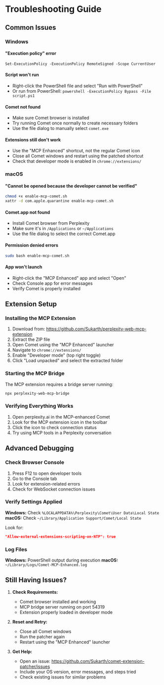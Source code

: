 # Troubleshooting Guide

## Common Issues

### Windows

#### "Execution policy" error
```
Set-ExecutionPolicy -ExecutionPolicy RemoteSigned -Scope CurrentUser
```

#### Script won't run
- Right-click the PowerShell file and select "Run with PowerShell"
- Or run from PowerShell: `powershell -ExecutionPolicy Bypass -File script.ps1`

#### Comet not found
- Make sure Comet browser is installed
- Try running Comet once normally to create necessary folders
- Use the file dialog to manually select `comet.exe`

#### Extensions still don't work
- Use the "MCP Enhanced" shortcut, not the regular Comet icon
- Close all Comet windows and restart using the patched shortcut
- Check that developer mode is enabled in `chrome://extensions/`

### macOS

#### "Cannot be opened because the developer cannot be verified"
```bash
chmod +x enable-mcp-comet.sh
xattr -d com.apple.quarantine enable-mcp-comet.sh
```

#### Comet.app not found
- Install Comet browser from Perplexity
- Make sure it's in `/Applications` or `~/Applications`
- Use the file dialog to select the correct Comet.app

#### Permission denied errors
```bash
sudo bash enable-mcp-comet.sh
```

#### App won't launch
- Right-click the "MCP Enhanced" app and select "Open"
- Check Console app for error messages
- Verify Comet is properly installed

## Extension Setup

### Installing the MCP Extension
1. Download from: https://github.com/Sukarth/perplexity-web-mcp-extension
2. Extract the ZIP file
3. Open Comet using the "MCP Enhanced" launcher
4. Navigate to `chrome://extensions/`
5. Enable "Developer mode" (top right toggle)
6. Click "Load unpacked" and select the extracted folder

### Starting the MCP Bridge
The MCP extension requires a bridge server running:
```bash
npx perplexity-web-mcp-bridge
```

### Verifying Everything Works
1. Open perplexity.ai in the MCP-enhanced Comet
2. Look for the MCP extension icon in the toolbar
3. Click the icon to check connection status
4. Try using MCP tools in a Perplexity conversation

## Advanced Debugging

### Check Browser Console
1. Press F12 to open developer tools
2. Go to the Console tab
3. Look for extension-related errors
4. Check for WebSocket connection issues

### Verify Settings Applied
**Windows:** Check `%LOCALAPPDATA%\Perplexity\Comet\User Data\Local State`
**macOS:** Check `~/Library/Application Support/Comet/Local State`

Look for:
```json
"Allow-external-extensions-scripting-on-NTP": true
```

### Log Files
**Windows:** PowerShell output during execution
**macOS:** `~/Library/Logs/Comet-MCP-Enhanced.log`

## Still Having Issues?

1. **Check Requirements:**
   - Comet browser installed and working
   - MCP bridge server running on port 54319
   - Extension properly loaded in developer mode

2. **Reset and Retry:**
   - Close all Comet windows
   - Run the patcher again
   - Restart using the "MCP Enhanced" launcher

3. **Get Help:**
   - Open an issue: https://github.com/Sukarth/comet-extension-patcher/issues
   - Include your OS version, error messages, and steps tried
   - Check existing issues for similar problems